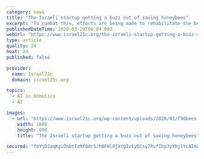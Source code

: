 ```yaml
---
category: news
title: "The Israeli startup getting a buzz out of saving honeybees"
excerpt: "To combat this, efforts are being made to rehabilitate the bee population. In Israel these endeavors are given a very Start-Up Nation twist, complete with computer vision, artificial intelligence and precision robotics. The above are part of the world’s first autonomous beehive, developed by Israeli start-up Beewise. Called Beehome ..."
publishedDateTime: 2020-03-29T06:04:00Z
webUrl: "https://www.israel21c.org/the-israeli-startup-getting-a-buzz-out-of-saving-honeybees/"
type: article
quality: 24
heat: 24
published: false

provider:
  name: Israel21c
  domain: israel21c.org

topics:
  - AI in Robotics
  - AI

images:
  - url: "https://www.israel21c.org/wp-content/uploads/2020/03/f90bees.jpg"
    width: 1600
    height: 900
    title: "The Israeli startup getting a buzz out of saving honeybees"

secured: "feYjDJaqKgiDnbtTzMfOdr1/h8FNl0jXtgIzEyECsy7RvfIbp3yYbjlYcAImEdnWkZ13kTUPXdgqVTB5LkTl5KoS1QqnUli5+Z+BlZ7GBi+pKAwx5d9qrdzV/6Mnhxov7R12n/FN98Ej5lLmXU6zIXsyZLUGJ+SSZddFGZupGGTtjK5ORLuqAhwqhjjN4w9Efn7/UIdASxirHALFvJk/rH0Zpphq/lCJQQNQ2ZTbCjrZVfhLH/ouepw/uQr+bBmC2Vrx21S1Z8fkcU1pOykAGcirgOeMYb+XIaTgTGvDHeB0MBDcCEYwnQCx7UN64tv5oXcXW+ru66V29yVj7SNsCf4ZdcAf68MuD7d4MBjnckpNf/e+bl/Ib55XU8BYZIQS/3OYAQ/iOov/uu0BCaLqsK4dodfgQaua+ksHUIZlwRCPg32GJ4muIbPFs1is0AGiX9P5IhSiVo01g9ZPGBYsD4ccCayuVdbObnXdyIQ1j9k=;GSU1En7nw10i877P3iVozA=="
---
```


